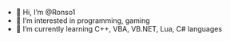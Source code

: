- 👋 Hi, I’m @Ronso1
- 👀 I’m interested in programming, gaming
- 🌱 I’m currently learning C++, VBA, VB.NET, Lua, C# languages

<!---
Ronso1/Ronso1 is a ✨ special ✨ repository because its `README.md` (this file) appears on your GitHub profile.
You can click the Preview link to take a look at your changes.
--->
